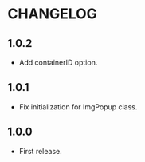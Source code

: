 # CHANGELOG

## 1.0.2

- Add containerID option.

## 1.0.1

- Fix initialization for ImgPopup class.

## 1.0.0

- First release.
